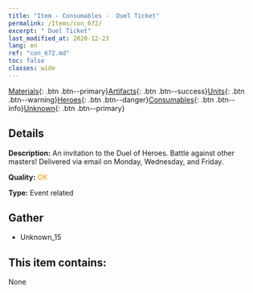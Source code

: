 ```yaml
---
title: "Item - Consumables -  Duel Ticket"
permalink: /Items/con_672/
excerpt: " Duel Ticket"
last_modified_at: 2020-12-23
lang: en
ref: "con_672.md"
toc: false
classes: wide
---
```

 [Materials](/Items/){: .btn .btn--primary}[Artifacts](/Items/Artifacts/){: .btn .btn--success}[Units](/Items/Units/){: .btn .btn--warning}[Heroes](/Items/Heroes/){: .btn .btn--danger}[Consumables](/Items/Consumables/){: .btn .btn--info}[Unknown](/Items/Unknown/){: .btn .btn--primary}

## Details
 **Description:** An invitation to the Duel of Heroes. Battle against other masters! Delivered via email on Monday, Wednesday, and Friday.

 **Quality:** <span style="color: #FF8C00">OK</span>

 **Type:** Event related

## Gather

*    Unknown_15 

## This item contains:

  None

